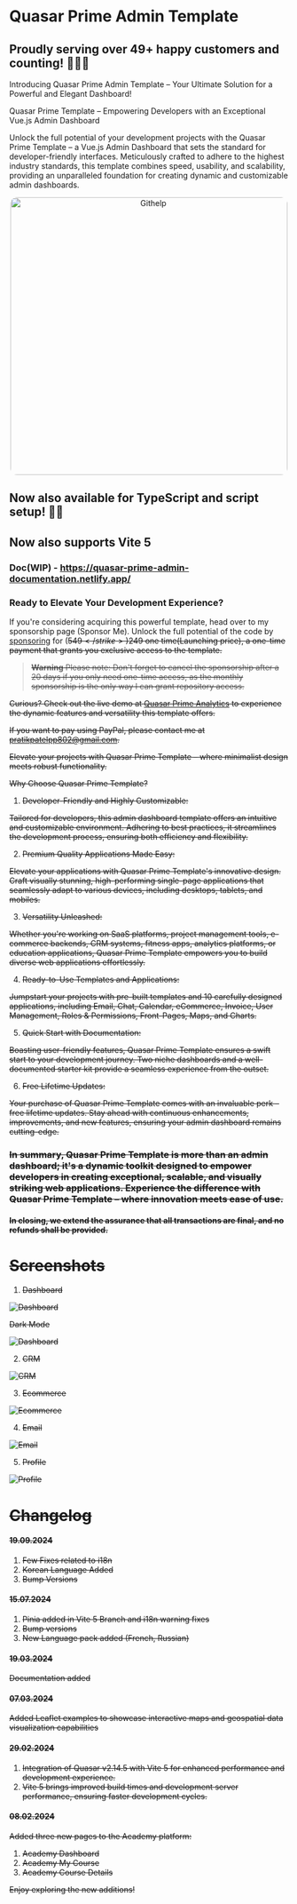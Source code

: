 # Quasar Prime Admin Template


## Proudly serving over 49+ happy customers and counting! 🚀🚀🚀

Introducing Quasar Prime Admin Template – Your Ultimate Solution for a Powerful and Elegant Dashboard!

Quasar Prime Template – Empowering Developers with an Exceptional Vue.js Admin Dashboard

Unlock the full potential of your development projects with the Quasar Prime Template – a Vue.js Admin Dashboard that
sets the standard for developer-friendly interfaces. Meticulously crafted to adhere to the highest industry standards,
this template combines speed, usability, and scalability, providing an unparalleled foundation for creating dynamic and
customizable admin dashboards.


<p align="center">
    <img src="images/PageSpeedInsights.png" alt="Githelp" width="500" style="border-radius: 12px"/>
</p>

## Now also available for TypeScript and script setup! 🚀🚀
## Now also supports Vite 5

### Doc(WIP) -  https://quasar-prime-admin-documentation.netlify.app/

### Ready to Elevate Your Development Experience?

If you're considering acquiring this powerful template, head over to my sponsorship page (Sponsor Me). Unlock the full
potential of the code by [sponsoring](https://github.com/sponsors/pratik227) for (<strike>$549</strike>)$249 one time(Launching price), a one-time payment that
grants you exclusive access to the
template.

> **Warning**
Please note: Don't forget to cancel the sponsorship after a 20 days if you only need one-time access, as the monthly sponsorship is the only way I can grant repository access.

Curious? Check out the live demo at [Quasar Prime Analytics](https://quasar-prime-admin-template.netlify.app/analytics)
to experience the dynamic features and versatility this
template offers.

If you want to pay using PayPal, please contact me at pratikpatelpp802@gmail.com.

Elevate your projects with Quasar Prime Template – where minimalist design meets robust functionality.

Why Choose Quasar Prime Template?

1. Developer-Friendly and Highly Customizable:

Tailored for developers, this admin dashboard template offers an intuitive and customizable environment. Adhering to
best practices, it streamlines the development process, ensuring both efficiency and flexibility.

2. Premium Quality Applications Made Easy:

Elevate your applications with Quasar Prime Template's innovative design. Craft visually stunning, high-performing
single-page applications that seamlessly adapt to various devices, including desktops, tablets, and mobiles.

3. Versatility Unleashed:

Whether you're working on SaaS platforms, project management tools, e-commerce backends, CRM systems, fitness apps,
analytics platforms, or education applications, Quasar Prime Template empowers you to build diverse web applications
effortlessly.

4. Ready-to-Use Templates and Applications:

Jumpstart your projects with pre-built templates and 10 carefully designed applications, including Email, Chat,
Calendar, eCommerce, Invoice, User Management, Roles & Permissions, Front-Pages, Maps, and Charts.

5. Quick Start with Documentation:

Boasting user-friendly features, Quasar Prime Template ensures a swift start to your development journey. Two niche
dashboards and a well-documented starter kit provide a seamless experience from the outset.

6. Free Lifetime Updates:

Your purchase of Quasar Prime Template comes with an invaluable perk – free lifetime updates. Stay ahead with continuous
enhancements, improvements, and new features, ensuring your admin dashboard remains cutting-edge.

### In summary, Quasar Prime Template is more than an admin dashboard; it's a dynamic toolkit designed to empower developers in creating exceptional, scalable, and visually striking web applications. Experience the difference with Quasar Prime Template – where innovation meets ease of use.

#### In closing, we extend the assurance that all transactions are final, and no refunds shall be provided.

# Screenshots

1. Dashboard

![Dashboard](images/Dashboard.png)

Dark Mode

![Dashboard](images/Dark_Dashboard.png)

2. CRM

![CRM](images/CRM.png)

3. Ecommerce

![Ecommerce](images/ECommerce.png)

4. Email

![Email](images/Mail.png)

5. Profile

![Profile](images/Profile.png)

# Changelog

#### 19.09.2024

1. Few Fixes related to i18n
2. Korean Language Added
3. Bump Versions

#### 15.07.2024

1. Pinia added in Vite 5 Branch and i18n warning fixes
2. Bump versions
3. New Language pack added (French, Russian)

#### 19.03.2024

Documentation added

#### 07.03.2024

Added Leaflet examples to showcase interactive maps and geospatial data visualization capabilities

#### 29.02.2024

1. Integration of Quasar v2.14.5 with Vite 5 for enhanced performance and development experience.
2. Vite 5 brings improved build times and development server performance, ensuring faster development cycles.

#### 08.02.2024

Added three new pages to the Academy platform:

1. Academy Dashboard
2. Academy My Course
3. Academy Course Details

Enjoy exploring the new additions!




